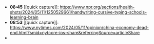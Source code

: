 - **08:45** [[quick capture]]:  https://www.npr.org/sections/health-shots/2024/05/11/1250529661/handwriting-cursive-typing-schools-learning-brain
- **08:53** [[quick capture]]:  https://www.nytimes.com/2024/05/11/opinion/china-economy-dead-end.html?smid=nytcore-ios-share&referringSource=articleShare
-